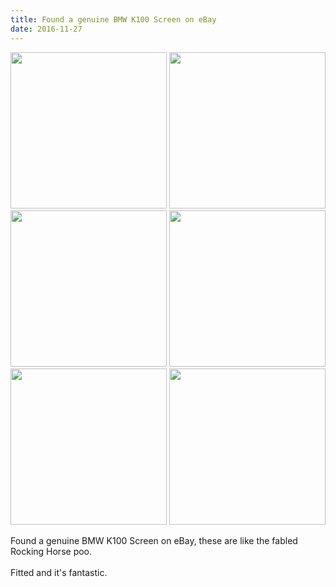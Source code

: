 ```yaml
---
title: Found a genuine BMW K100 Screen on eBay
date: 2016-11-27
---
```

  <img src="/Photos/2016-11-27/27-11-2016-1.jpg" width=250 />
  <img src="/Photos/2016-11-27/27-11-2016-4.jpg" width=250 />
  <img src="/Photos/2016-11-27/27-11-2016-2.jpg" width=250 />
  <img src="/Photos/2016-11-27/27-11-2016-3.jpg" width=250 />
  <img src="/Photos/2016-11-27/27-11-2016-5.jpg" width=250 />
  <img src="/Photos/2016-11-27/27-11-2016-6.jpg" width=250 />

Found a genuine BMW K100 Screen on eBay, these are like the fabled Rocking Horse poo.<br /><br />Fitted and it&#39;s fantastic.﻿


